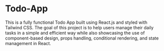 # Todo-App
This is a fully functional Todo App built using React.js and styled with Tailwind CSS. The goal of this project is to help users manage their daily tasks in a simple and efficient way while also showcasing the use of component-based design, props handling, conditional rendering, and state management in React.  
